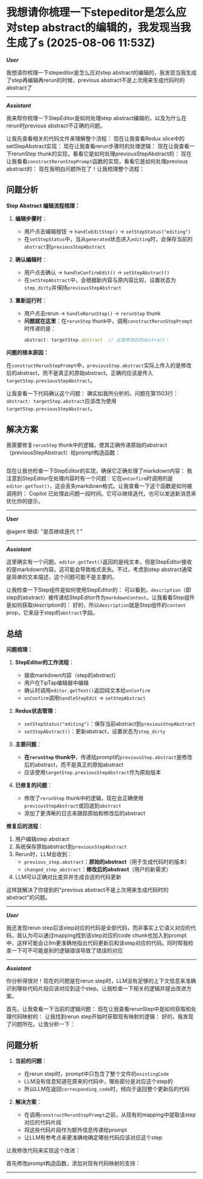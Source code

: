 <!-- Generated by SpecStory -->

# 我想请你梳理一下stepeditor是怎么应对step abstract的编辑的，我发现当我生成了s (2025-08-06 11:53Z)

_**User**_

我想请你梳理一下stepeditor是怎么应对step abstract的编辑的，我发现当我生成了step再编辑再rerun的时候，previous abstract不是上次用来生成代码时的abstract了

---

_**Assistant**_

我来帮你梳理一下StepEditor是如何处理step abstract编辑的，以及为什么在rerun时previous abstract不正确的问题。

让我先查看相关的代码文件来理解整个流程： 现在让我查看Redux slice中的setStepAbstract实现： 现在让我查看rerun步骤时的处理逻辑： 现在让我查看一下rerunStep thunk的实现，看看它是如何处理previousStepAbstract的： 现在让我看看`constructRerunStepPrompt`函数的实现，看看它是如何处理previous abstract的： 现在我明白问题所在了！让我梳理整个流程：

## 问题分析

**Step Abstract 编辑流程梳理：**

1. **编辑步骤时**：
   - 用户点击编辑按钮 → `handleEditStep()` → `setStepStatus("editing")`
   - 在`setStepStatus`中，当从`generated`状态进入`editing`时，会保存当前的`abstract`到`previousStepAbstract`

2. **确认编辑时**：
   - 用户点击确认 → `handleConfirmEdit()` → `setStepAbstract()`
   - 在`setStepAbstract`中，会根据新内容与原内容比较，设置状态为`step_dirty`并保持`previousStepAbstract`

3. **重新运行时**：
   - 用户点击rerun → `handleRerunStep()` → `rerunStep` thunk
   - **问题就在这里**：在`rerunStep` thunk中，调用`constructRerunStepPrompt`时传递的是：
     ```typescript
     abstract: targetStep.abstract  // 这是修改后的abstract！
     ```

**问题的根本原因：**

在`constructRerunStepPrompt`中，`previousStep.abstract`实际上传入的是修改后的abstract，而不是真正的原始abstract。正确的应该是传入`targetStep.previousStepAbstract`。

让我查看一下代码确认这个问题： 确实如我所分析的，问题在第1503行：`abstract: targetStep.abstract`应该改为使用`targetStep.previousStepAbstract`。

## 解决方案

我需要修复`rerunStep` thunk中的逻辑，使其正确传递原始的abstract（previousStepAbstract）给prompt构造函数： 
```

```
现在让我也检查一下StepEditor的实现，确保它正确处理了markdown内容： 我注意到StepEditor在处理内容时有一个问题：它在`onConfirm`时调用的是`editor.getText()`，这会丢失markdown格式。让我查看一下这个函数是如何被调用的： Copilot 已处理此问题一段时间。它可以继续迭代，也可以发送新消息来优化你的提示。

---

_**User**_

@agent 继续: "是否继续迭代？"

---

_**Assistant**_

这里确实有一个问题。`editor.getText()`返回的是纯文本，但是StepEditor接收的是markdown内容。这可能会导致格式丢失。不过，考虑到step abstract通常是简单的文本描述，这个问题可能不是主要的。

让我检查一下Step组件是如何使用StepEditor的： 可以看到，`description`（即step的abstract）被传递给StepEditor作为`markdownContent`。让我看看Step组件是如何获取description的： 好的，所以`description`就是Step组件的`content` prop，它来自于step的`abstract`字段。

## 总结

**问题梳理：**

1. **StepEditor的工作流程**：
   - 接收markdown内容（step的abstract）
   - 用户在TipTap编辑器中编辑
   - 确认时调用`editor.getText()`返回纯文本给`onConfirm`
   - `onConfirm`调用`handleStepEdit` → `setStepAbstract`

2. **Redux状态管理**：
   - `setStepStatus("editing")`：保存当前abstract到`previousStepAbstract`
   - `setStepAbstract()`：更新abstract，设置状态为`step_dirty`

3. **主要问题**：
   - **在`rerunStep` thunk中**，传递给prompt的`previousStep.abstract`是修改后的abstract，而不是真正的原始abstract
   - 应该使用`targetStep.previousStepAbstract`作为原始版本

4. **已修复的问题**：
   - 修改了`rerunStep` thunk中的逻辑，现在会正确使用`previousStepAbstract`或回退到`abstract`
   - 添加了更清晰的日志来跟踪原始和修改后的abstract

**修复后的流程**：
1. 用户编辑step abstract
2. 系统保存原始abstract到`previousStepAbstract`
3. Rerun时，LLM会收到：
   - `previous_step.abstract`：**原始的abstract**（用于生成代码时的版本）
   - `changed_step_abstract`：**修改后的abstract**（用户的新需求）
4. LLM可以正确对比差异并生成合适的代码更新

这样就解决了你提到的"previous abstract不是上次用来生成代码时的abstract"的问题。

---

_**User**_

我还发现rerun step后该step对应的代码是全部代码，而非事实上它语义对应的代码，我认为可以通过mapping找到该step对应的code chunk也加入到prompt中，这样可能会让llm更准确地指出代码更新后和该step对应的代码。同时帮我检查一下可不可能是别的逻辑错误导致了错误的对应

---

_**Assistant**_

你分析得很对！现在的问题是在rerun step时，LLM没有足够的上下文信息来准确识别哪些代码片段应该对应到这个step。让我检查一下相关的逻辑并提出改进方案。

首先，让我查看一下当前的逻辑问题： 现在让我查看rerunStep中是如何获取和处理代码映射的： 让我找到rerun step开始时获取现有映射的逻辑： 好的，我发现了问题所在。让我分析一下：

## 问题分析

1. **当前的问题**：
   - 在rerun step时，prompt中只包含了整个文件的`existingCode`
   - LLM没有信息知道在原来的代码中，哪些部分是对应这个step的
   - 所以LLM在返回`corresponding_code`时，倾向于返回整个更新后的代码

2. **解决方案**：
   - 在调用`constructRerunStepPrompt`之前，从现有的mapping中提取该step对应的代码片段
   - 将这些代码片段作为额外信息传递给prompt
   - 让LLM有参考点来更准确地确定哪些代码应该对应这个step

让我修改代码来实现这个改进：

首先修改prompt构造函数，添加对现有代码映射的支持： 

---

